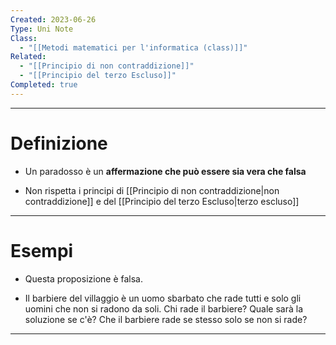 ```yaml
---
Created: 2023-06-26
Type: Uni Note
Class:
  - "[[Metodi matematici per l'informatica (class)]]"
Related:
  - "[[Principio di non contraddizione]]"
  - "[[Principio del terzo Escluso]]"
Completed: true
---
```

---
# Definizione
- Un paradosso è un **affermazione che può essere sia vera che falsa**

- Non rispetta i principi di [[Principio di non contraddizione|non contraddizione]] e del [[Principio del terzo Escluso|terzo escluso]]

---
# Esempi
- Questa proposizione è falsa. 

- Il barbiere del villaggio è un uomo sbarbato che rade tutti e solo gli uomini che non si radono da soli. Chi rade il barbiere?  Quale sarà la soluzione se c'è? Che il barbiere rade se stesso solo se non si rade?

---